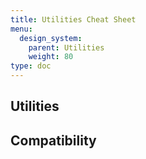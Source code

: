 ```yaml
---
title: Utilities Cheat Sheet
menu:
  design_system:
    parent: Utilities
    weight: 80
type: doc
---
```


## Utilities

## Compatibility